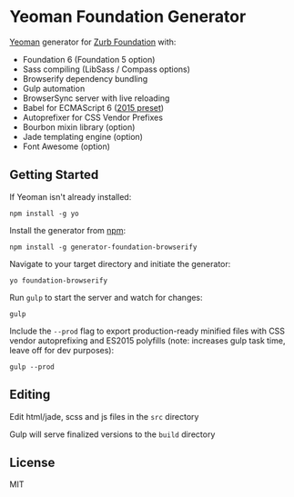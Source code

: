 # Yeoman Foundation Generator

[Yeoman](http://yeoman.io) generator for [Zurb Foundation](http://foundation.zurb.com/) with:

* Foundation 6 (Foundation 5 option)
* Sass compiling (LibSass / Compass options)
* Browserify dependency bundling
* Gulp automation
* BrowserSync server with live reloading
* Babel for ECMAScript 6 ([2015 preset](http://babeljs.io/docs/plugins/preset-es2015/))
* Autoprefixer for CSS Vendor Prefixes
* Bourbon mixin library (option)
* Jade templating engine (option)
* Font Awesome (option)

## Getting Started

If Yeoman isn't already installed:
```
npm install -g yo
```

Install the generator from [npm](https://www.npmjs.com/package/generator-foundation-browserify):
```
npm install -g generator-foundation-browserify
```

Navigate to your target directory and initiate the generator:
```
yo foundation-browserify
```

Run `gulp` to start the server and watch for changes:
```
gulp
```

Include the `--prod` flag to export production-ready minified files with CSS vendor autoprefixing and ES2015 polyfills (note: increases gulp task time, leave off for dev purposes):
```
gulp --prod
```

## Editing

Edit html/jade, scss and js files in the `src` directory

Gulp will serve finalized versions to the `build` directory

## License

MIT
